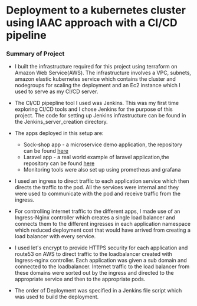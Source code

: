 # Deployment to a kubernetes cluster using IAAC approach with a CI/CD pipeline

### Summary of Project
* I built the infrastructure required for this project using terraform on Amazon Web Service(AWS). The infrastructure involves a VPC, subnets, amazon elastic kubernetes service which contains the cluster and nodegroups for scaling the deployment and an Ec2 instance which I used to serve as my CI/CD server.

* The CI/CD pipepline tool I used was Jenkins. This was my first time exploring CI/CD tools and I chose Jenkins for the purpose of this project. The code for setting up Jenkins infrastructure can be found in the Jenkins_server_creation directory.

* The apps deployed in this setup are:
    * Sock-shop app - a microservice demo application, the repository can be found [here](https://github.com/dharnel/microservices-demo)
    * Laravel app - a real world example of laravel application,the repository can be found [here](https://github.com/dharnel/laravel-realworld-example-app)
    * Monitoring tools were also set up using prometheus and grafana
    
* I used an ingress to direct traffic to each application service which then directs the traffic to the pod. All the services were internal and they were used to communicate with the pod and receive traffic from the ingress.

* For controlling internet traffic to the different apps, I made use of an Ingress-Nginx controller which creates a single load balancer and connects them to the different ingresses in each application namespace which reduced deployment cost that would have arrived from creating a load balancer with every service.

* I used let's encrypt to provide HTTPS security for each application and route53 on AWS to direct traffic to the loadbalancer created with Ingress-nginx controller. Each application was given a sub domain and connected to the loadbalancer. Internet traffic to the load balancer from these domains were sorted out by the ingress and directed to the appropriate service and then to the appropriate pods.

* The order of Deployment was specified in a Jenkins file script which was used to build the deployment.

